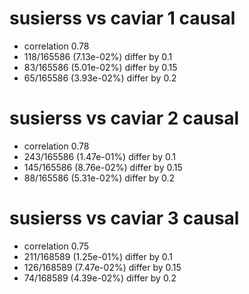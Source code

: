 # susierss vs caviar  1 causal

- correlation 0.78
- 118/165586 (7.13e-02%) differ by 0.1
- 83/165586 (5.01e-02%) differ by 0.15
- 65/165586 (3.93e-02%) differ by 0.2


# susierss vs caviar  2 causal

- correlation 0.78
- 243/165586 (1.47e-01%) differ by 0.1
- 145/165586 (8.76e-02%) differ by 0.15
- 88/165586 (5.31e-02%) differ by 0.2


# susierss vs caviar  3 causal

- correlation 0.75
- 211/168589 (1.25e-01%) differ by 0.1
- 126/168589 (7.47e-02%) differ by 0.15
- 74/168589 (4.39e-02%) differ by 0.2


